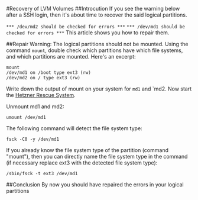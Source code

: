 #Recovery of LVM Volumes
##Introcution
If you see the warning below after a SSH login, then it's about time to recover the said logical partitions.

`*** /dev/md2 should be checked for errors ***`
`*** /dev/md1 should be checked for errors ***`
This article shows you how to repair them.

##Repair
Warning: The logical partitions should not be mounted. Using the command `mount`, double check which partitions have which file systems, and which partitions are mounted. Here's an excerpt:

```
mount
/dev/md1 on /boot type ext3 (rw)
/dev/md2 on / type ext3 (rw)
```

Write down the output of mount on your system for `md1` and `md2. Now start the [Hetzner Rescue System](https://wiki.hetzner.de/index.php/Hetzner_Rescue-System/en).

Unmount md1 and md2:

`umount /dev/md1`

The following command will detect the file system type:

`fsck -C0 -y /dev/md1`

If you already know the file system type of the partition (command "mount"), then you can directly name the file system type in the command (if necessary replace ext3 with the detected file system type):

`/sbin/fsck -t ext3 /dev/md1`

##Conclusion
By now you should have repaired the errors in your logical partitions 